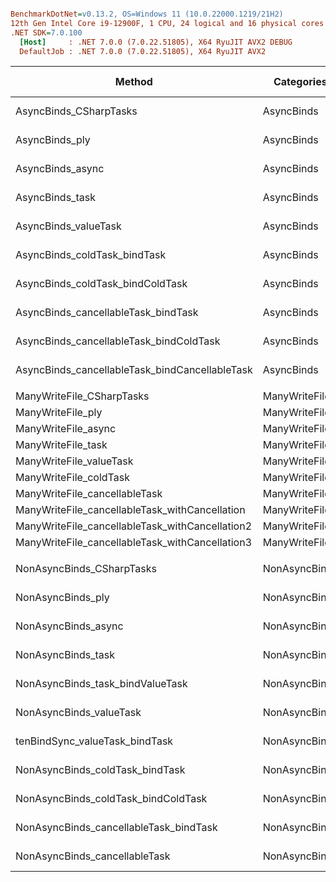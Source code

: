 ``` ini

BenchmarkDotNet=v0.13.2, OS=Windows 11 (10.0.22000.1219/21H2)
12th Gen Intel Core i9-12900F, 1 CPU, 24 logical and 16 physical cores
.NET SDK=7.0.100
  [Host]     : .NET 7.0.0 (7.0.22.51805), X64 RyuJIT AVX2 DEBUG
  DefaultJob : .NET 7.0.0 (7.0.22.51805), X64 RyuJIT AVX2


```
|                                          Method |    Categories |         Mean |        Error |       StdDev |       Median |  Ratio | RatioSD |       Gen0 |   Gen1 |   Allocated | Alloc Ratio |
|------------------------------------------------ |-------------- |-------------:|-------------:|-------------:|-------------:|-------:|--------:|-----------:|-------:|------------:|------------:|
|                          AsyncBinds_CSharpTasks |    AsyncBinds |   3,325.9 μs |     17.90 μs |     16.75 μs |   3,329.0 μs |   1.00 |    0.00 |     3.9063 |      - |    112011 B |        1.00 |
|                                  AsyncBinds_ply |    AsyncBinds |   4,028.4 μs |     16.22 μs |     13.54 μs |   4,025.2 μs |   1.21 |    0.01 |    39.0625 |      - |    672036 B |        6.00 |
|                                AsyncBinds_async |    AsyncBinds |  61,266.5 μs |    687.39 μs |    574.00 μs |  61,297.2 μs |  18.44 |    0.18 |   444.4444 |      - |   8224085 B |       73.42 |
|                                 AsyncBinds_task |    AsyncBinds |   3,540.1 μs |     16.54 μs |     13.81 μs |   3,539.1 μs |   1.07 |    0.00 |     7.8125 |      - |    128015 B |        1.14 |
|                            AsyncBinds_valueTask |    AsyncBinds |   3,547.2 μs |     11.49 μs |      9.59 μs |   3,543.7 μs |   1.07 |    0.01 |     7.8125 |      - |    136021 B |        1.21 |
|                    AsyncBinds_coldTask_bindTask |    AsyncBinds |   3,741.0 μs |     23.27 μs |     21.77 μs |   3,744.1 μs |   1.12 |    0.01 |    23.4375 |      - |    424016 B |        3.79 |
|                AsyncBinds_coldTask_bindColdTask |    AsyncBinds |   3,593.0 μs |     27.79 μs |     24.63 μs |   3,586.9 μs |   1.08 |    0.01 |    11.7188 |      - |    184017 B |        1.64 |
|             AsyncBinds_cancellableTask_bindTask |    AsyncBinds |   3,606.1 μs |     16.99 μs |     15.06 μs |   3,602.2 μs |   1.08 |    0.01 |    27.3438 |      - |    440021 B |        3.93 |
|         AsyncBinds_cancellableTask_bindColdTask |    AsyncBinds |   3,534.9 μs |     48.84 μs |     45.69 μs |   3,540.6 μs |   1.06 |    0.02 |    11.7188 |      - |    200015 B |        1.79 |
|  AsyncBinds_cancellableTask_bindCancellableTask |    AsyncBinds |   3,624.9 μs |     29.66 μs |     27.75 μs |   3,621.8 μs |   1.09 |    0.01 |     7.8125 |      - |    200023 B |        1.79 |
|                                                 |               |              |              |              |              |        |         |            |        |             |             |
|                       ManyWriteFile_CSharpTasks | ManyWriteFile |     493.9 μs |      9.08 μs |      7.58 μs |     492.9 μs |   1.00 |    0.00 |          - |      - |      8239 B |        1.00 |
|                               ManyWriteFile_ply | ManyWriteFile |     577.1 μs |     13.05 μs |     37.24 μs |     567.9 μs |   1.16 |    0.07 |          - |      - |     10130 B |        1.23 |
|                             ManyWriteFile_async | ManyWriteFile |     696.6 μs |     15.91 μs |     45.64 μs |     677.7 μs |   1.41 |    0.10 |    18.5547 |      - |    298849 B |       36.27 |
|                              ManyWriteFile_task | ManyWriteFile |     512.5 μs |     13.52 μs |     39.44 μs |     497.7 μs |   1.06 |    0.07 |          - |      - |      8407 B |        1.02 |
|                         ManyWriteFile_valueTask | ManyWriteFile |     512.3 μs |     10.22 μs |     22.64 μs |     509.7 μs |   1.03 |    0.02 |     0.4883 |      - |      8414 B |        1.02 |
|                          ManyWriteFile_coldTask | ManyWriteFile |     517.0 μs |     14.86 μs |     42.39 μs |     509.2 μs |   1.03 |    0.10 |     1.9531 |      - |     32518 B |        3.95 |
|                   ManyWriteFile_cancellableTask | ManyWriteFile |     546.0 μs |     13.20 μs |     38.29 μs |     544.6 μs |   1.05 |    0.05 |     1.9531 |      - |     32545 B |        3.95 |
|  ManyWriteFile_cancellableTask_withCancellation | ManyWriteFile |     530.0 μs |     17.92 μs |     51.42 μs |     521.0 μs |   1.12 |    0.10 |     1.9531 |      - |     32721 B |        3.97 |
| ManyWriteFile_cancellableTask_withCancellation2 | ManyWriteFile |     432.4 μs |     16.31 μs |     46.01 μs |     413.1 μs |   0.89 |    0.09 |          - |      - |      8537 B |        1.04 |
| ManyWriteFile_cancellableTask_withCancellation3 | ManyWriteFile |     572.7 μs |     14.51 μs |     42.79 μs |     561.7 μs |   1.21 |    0.09 |    10.7422 |      - |    176552 B |       21.43 |
|                                                 |               |              |              |              |              |        |         |            |        |             |             |
|                       NonAsyncBinds_CSharpTasks | NonAsyncBinds |   5,467.4 μs |    160.22 μs |    472.41 μs |   5,204.7 μs |   1.00 |    0.00 |  5046.8750 |      - |  79200004 B |       1.000 |
|                               NonAsyncBinds_ply | NonAsyncBinds |   6,987.4 μs |    196.55 μs |    573.33 μs |   6,676.6 μs |   1.29 |    0.15 |  5046.8750 |      - |  79200004 B |       1.000 |
|                             NonAsyncBinds_async | NonAsyncBinds | 615,834.3 μs | 11,060.72 μs | 10,346.21 μs | 612,380.5 μs | 113.37 |   11.30 | 16000.0000 |      - | 251200432 B |       3.172 |
|                              NonAsyncBinds_task | NonAsyncBinds |   6,048.6 μs |    163.35 μs |    473.91 μs |   5,774.8 μs |   1.12 |    0.13 |  5046.8750 | 7.8125 |  79200004 B |       1.000 |
|                NonAsyncBinds_task_bindValueTask | NonAsyncBinds |   6,835.5 μs |     63.71 μs |     56.47 μs |   6,822.1 μs |   1.25 |    0.11 |   453.1250 |      - |   7200004 B |       0.091 |
|                         NonAsyncBinds_valueTask | NonAsyncBinds |   6,403.7 μs |    121.95 μs |    125.24 μs |   6,356.0 μs |   1.19 |    0.09 |          - |      - |         4 B |       0.000 |
|                  tenBindSync_valueTask_bindTask | NonAsyncBinds |   5,790.0 μs |    164.19 μs |    478.94 μs |   5,584.0 μs |   1.07 |    0.13 |  4585.9375 |      - |  72000004 B |       0.909 |
|                 NonAsyncBinds_coldTask_bindTask | NonAsyncBinds |  13,081.5 μs |    348.32 μs |  1,021.57 μs |  12,666.3 μs |   2.41 |    0.26 |  7546.8750 |      - | 118400008 B |       1.495 |
|             NonAsyncBinds_coldTask_bindColdTask | NonAsyncBinds |  10,000.6 μs |    233.68 μs |    685.35 μs |   9,662.6 μs |   1.84 |    0.20 |  6015.6250 |      - |  94400008 B |       1.192 |
|          NonAsyncBinds_cancellableTask_bindTask | NonAsyncBinds |  14,202.6 μs |    371.16 μs |  1,076.80 μs |  13,883.6 μs |   2.62 |    0.31 |  7593.7500 |      - | 119200008 B |       1.505 |
|                   NonAsyncBinds_cancellableTask | NonAsyncBinds |  10,382.8 μs |    281.62 μs |    830.35 μs |   9,894.2 μs |   1.92 |    0.25 |  6062.5000 |      - |  95200008 B |       1.202 |
